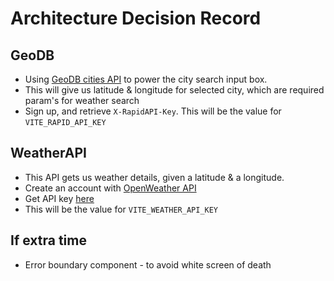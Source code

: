 # Architecture Decision Record

## GeoDB
- Using [GeoDB cities API](https://rapidapi.com/wirefreethought/api/geodb-cities/) to power the city search input box.
- This will give us latitude & longitude for selected city, which are required param's for weather search
- Sign up, and retrieve `X-RapidAPI-Key`. This will be the value for `VITE_RAPID_API_KEY`

## WeatherAPI
- This API gets us weather details, given a latitude & a longitude.
- Create an account with [OpenWeather API](https://home.openweathermap.org/)
- Get API key [here](https://home.openweathermap.org/api_keys)
- This will be the value for `VITE_WEATHER_API_KEY`

## If extra time
- Error boundary component - to avoid white screen of death